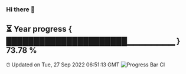 ### Hi there 👋
⏳ Year progress { ██████████████████████▁▁▁▁▁▁▁▁ } 73.78 %
---
⏰ Updated on Tue, 27 Sep 2022 06:51:13 GMT
![Progress Bar CI](https://github.com/liununu/liununu/workflows/Progress%20Bar%20CI/badge.svg)

